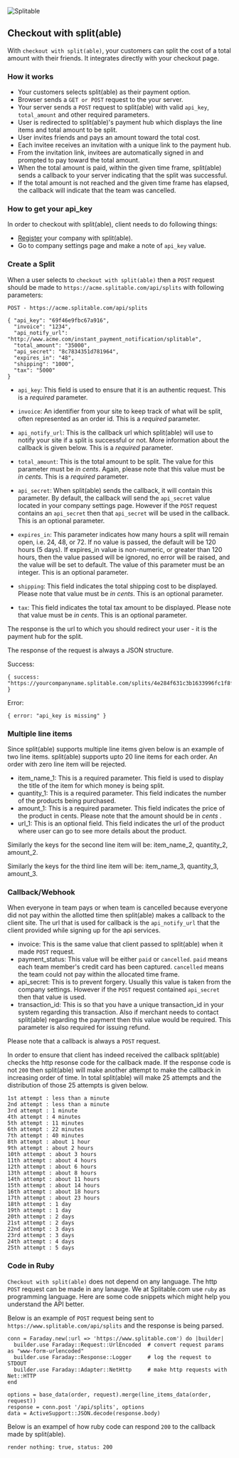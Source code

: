 ![Splitable](https://www.splitable.com/images/logo.png?1327850834)


## Checkout with split(able)

With `checkout with split(able)`, your customers can split the cost of a total amount with their friends. It integrates directly with your checkout page.

### How it works

* Your customers selects split(able) as their payment option.
* Browser sends a `GET or POST` request to the your server.
* Your server sends a `POST` request to split(able) with valid `api_key`, `total_amount` and other required parameters.
* User is redirected to split(able)'s payment hub which displays the line items and total amount to be split.
* User invites friends and pays an amount toward the total cost.
* Each invitee receives an invitation with a unique link to the payment hub.
* From the invitation link, invitees are automatically signed in and prompted to pay toward the total amount.
* When the total amount is paid, within the given time frame, split(able) sends a callback to your server indicating that the split was successful.
* If the total amount is not reached and the given time frame has elapsed, the callback will indicate that the team was cancelled.

### How to get your api_key

In order to checkout with split(able), client needs to do following things:

* [Register](https://www.splitable.com/users/sign_up) your company with split(able).
* Go to company settings page and make a note of `api_key` value.

### Create a Split

When a user selects to `checkout with split(able)` then a `POST` request should be made to `https://acme.splitable.com/api/splits` with following parameters:

`POST - https://acme.splitable.com/api/splits`

    { "api_key": "69f46e9fbc67a916",
      "invoice": "1234",
      "api_notify_url": "http://www.acme.com/instant_payment_notification/splitable",
      "total_amount": "35000",
      "api_secret": "8c7834351d781964",
      "expires_in": "48",
      "shipping": "1000",
      "tax": "5000"
    }

* `api_key`: This field is used to ensure that it is an authentic request. This is a *required* parameter. 

* `invoice`: An identifier from your site to keep track of what will be split, often represented as an order id. This is a *required* parameter.

* `api_notify_url`: This is the callback url which split(able) will use to notify your site if a split is successful or not. More information about the callback is given below. This is a *required* parameter.

* `total_amount`: This is the total amount to be split. The value for this parameter must be *in cents*. Again, please note that this value must be *in cents*. This is a *required* parameter.

* `api_secret`: When split(able) sends the callback, it will contain this parameter. By default, the callback will send the `api_secret` value located in your company settings page. However if the `POST` request contains an `api_secret` then that `api_secret` will be used in the callback. This is an optional parameter.

* `expires_in`: This parameter indicates how many hours a split will remain open, i.e. 24, 48, or 72. If no value is passed, the default will be 120 hours (5 days). If expires_in value is non-numeric, or greater than 120 hours, then the value passed will be ignored, no error will be raised, and the value will be set to default. The value of this parameter must be an integer. This is an optional parameter. 

* `shipping`: This field indicates the total shipping cost to be displayed. Please note that value must be *in cents*. This is an optional parameter. 

* `tax`: This field indicates the total tax amount to be displayed. Please note that value must be *in cents*. This is an optional parameter. 

The response is the url to which you should redirect your user - it is the payment hub for the split.

The response of the request is always a JSON structure.

Success:

    { success: "https://yourcompanyname.splitable.com/splits/4e284f631c3b1633996fc1f8fb7f8278a80065ec4d53d5b3ed1c/team" }

Error:

    { error: "api_key is missing" }
    
### Multiple line items

Since split(able) supports multiple line items given below is an example of two line items. split(able) supports upto 20 line items for each order. An order with zero line item will be rejected.

* item_name_1: This is a required parameter. This field is used to display the title of the item for which money is being split.
* quantity_1: This is a required parameter. This field indicates the number of the products being purchased.
* amount_1: This is a required parameter. This field indicates the price of the product in cents. Please note that the amount should be in *cents* .
* url_1: This is an optional field. This field indicates the url of the product where user can go to see more details about the product.

Similarly the keys for the second line item will be: item_name_2, quantity_2, amount_2.

Similarly the keys for the third line item will be: item_name_3, quantity_3, amount_3.

### Callback/Webhook

When everyone in team pays or when team is cancelled because everyone did not pay within the allotted time then split(able) makes a callback to the client site. The url that is used for callback is the `api_notify_url` that the client provided while signing up for the api services.

* invoice: This is the same value that client passed to split(able) when it made `POST` request.
* payment_status: This value will be either `paid` or `cancelled`. `paid` means each team member's credit card has been captured. `cancelled` means the team could not pay within the allocated time frame.
* api_secret: This is to prevent forgery. Usually this value is taken from the company settings. However if the `POST` request contained `api_secret` then that value is used.
* transaction_id: This is so that you have a unique transaction_id in your system regarding this transaction. Also if merchant needs to contact split(able) regarding the payment then this value would be required. This parameter is also required for issuing refund.

Please note that a callback is always a `POST` request.

In order to ensure that client has indeed received the callback split(able) checks the http resonse code for the callback made. If the response code is not `200` then split(able) will make another attempt to make the callback in increasing order of time. In total split(able) will make 25 attempts and the distribution of those 25 attempts is given below.

    1st attempt : less than a minute
    2nd attempt : less than a minute
    3rd attempt : 1 minute
    4th attempt : 4 minutes
    5th attempt : 11 minutes
    6th attempt : 22 minutes
    7th attempt : 40 minutes
    8th attempt : about 1 hour
    9th attempt : about 2 hours
    10th attempt : about 3 hours
    11th attempt : about 4 hours
    12th attempt : about 6 hours
    13th attempt : about 8 hours
    14th attempt : about 11 hours
    15th attempt : about 14 hours
    16th attempt : about 18 hours
    17th attempt : about 23 hours
    18th attempt : 1 day
    19th attempt : 1 day
    20th attempt : 2 days
    21st attempt : 2 days
    22nd attempt : 3 days
    23rd attempt : 3 days
    24th attempt : 4 days
    25th attempt : 5 days

### Code in Ruby

`Checkout with split(able)` does not depend on any language. The http `POST` request can be made in any lanauge. We at Splitable.com use `ruby` as programming language. Here are some code snippets which might help you understand the API better.

Below is an example of `POST` request being sent to `https://www.splitable.com/api/splits` and the response is being parsed.

    conn = Faraday.new(:url => 'https://www.splitable.com') do |builder|
      builder.use Faraday::Request::UrlEncoded  # convert request params as "www-form-urlencoded"
      builder.use Faraday::Response::Logger     # log the request to STDOUT
      builder.use Faraday::Adapter::NetHttp     # make http requests with Net::HTTP
    end

    options = base_data(order, request).merge(line_items_data(order, request))
    response = conn.post '/api/splits', options
    data = ActiveSupport::JSON.decode(response.body)

Below is an exampel of how ruby code can respond `200` to the callback made by split(able).

    render nothing: true, status: 200
